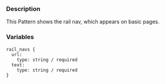 ### Description
This Pattern shows the rail nav, which appears on basic pages.

### Variables
~~~
rail_navs {
  url:
    type: string / required
  text:
    type: string / required
}
~~~
